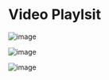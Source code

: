 # Video Playlsit 

![image](https://github.com/mrdemer7/video-playlist/assets/117861145/f30471c0-ae97-41b2-bedd-a14d694d2ed5)

![image](https://github.com/mrdemer7/video-playlist/assets/117861145/4c78315f-3a7c-4e01-9d4b-1db7302841f9)

![image](https://github.com/mrdemer7/video-playlist/assets/117861145/737eebd5-5424-4b76-94fe-2f456f4d92fe)
